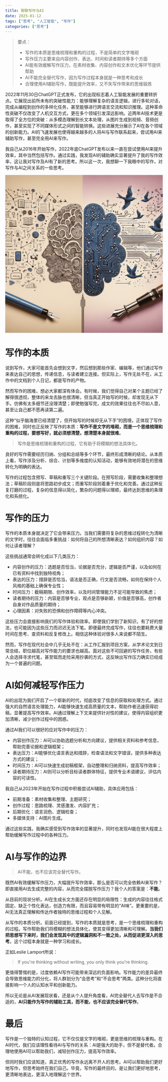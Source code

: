```yaml
---
title: 聊聊写作与AI
date: 2025-01-12
tags: ["思考", "人工智能", "写作"]
categories: ["思考"]
---
```


>要点：
>- 写作的本质是思维梳理和重构的过程，不是简单的文字堆砌
>- 写作压力主要来自内容创作、表达、时间和读者期待等多个方面
>- AI能有效缓解写作压力，在素材收集、内容创作和文本优化等环节提供帮助
>- AI不能完全替代写作，因为写作过程本身就是一种思考和成长
>- 合理使用AI辅助写作，既能提升效率，又不失写作带来的思维锻炼

2022年11月30日ChatGPT正式发布，它的出现标志着人工智能发展的重要转折点。它展现出前所未有的突破性能力：能够理解复杂的语言逻辑，进行多轮对话，完成从编程到创作的多样化任务，甚至能够进行跨语言交流和知识推理。这种革命性突破不仅改变了人机交互方式，更在多个领域引发深远影响。近两年AI技术更是取得了全方位的突破：从多模态理解到长文本处理，从图片生成到视频、音频创作，甚至实现了不同媒体形式之间的智能转换。这些进展充分展示了AI在各个领域的创新能力。AI的飞速发展也使得越来越多的人将AI与写作联系起来，尝试用AI来辅助写作，甚至完全用AI来写作。

我自己从2016年开始写作，2022年底ChatGPT发布以来一直在尝试使用AI来提升效率，其中当然包括写作。通过实践，我发现AI的辅助确实显著提升了我的写作效率，这让我对写作及AI有了新的思考。所以这一次，我想聊一下我眼中的写作，对写作与AI之间关系的一些思考。

![写作](./img.png)

# 写作的本质

说到写作，大家可能首先会想到文字，然后想到那些作家、编辑等，他们通过写作来表达自己的思想，传递信息，与读者建立连接。但实际上，写作无处不在，从工作中的文档到个人日记，都是写作的产物。

然而写作的困难，想必大家都深有体会。有时候，我们觉得自己对某个主题已经了解得很透彻，整体的来龙去脉也很清晰，但当真正开始写的时候，却发现无从下手。仿佛有太多细节还没理清楚；即使勉强写完，成文的效果往往也不尽如人意，甚至让自己都不愿再读第二遍。

这种“似乎脑海里已经清楚了，但开始写的时候却无从下手”的困境，正体现了写作的困难，同时也正反映了写作的本质：**写作不是文字的堆砌，而是一个思维梳理和重构的过程，要想写好，就必须想清楚，想清楚本身就很难**。

>写作是思维梳理和重构的过程，它有助于将模糊的想法具体化。

良好的写作需要经历归纳、分组和总结等多个环节，最终形成清晰的结论。从本质上看，写作涉及分析、综合、计划等多维度的认知活动，能够有效地将潜在的思维转化为明确的表达。

写作的过程包含预写、草稿和重写三个关键阶段。在预写阶段，需要收集和整理想法；草稿阶段则是将思路初步成文；而重写阶段则着重于优化和完善。通过这种反复打磨的过程，复杂的信息得以简化，繁杂的问题得以理顺，最终达到思维的条理化和系统化。

# 写作的压力

写作的本质本身就决定了它会带来压力。当我们需要将复杂的思维过程转化为清晰的文字时，往往会面临多重挑战：如何将自己的所想清晰表达？如何组织内容？如何让读者理解？

这些挑战通常会转化成以下几类压力：
- 内容创作的压力：选题是否恰当，论据是否充分，逻辑是否严谨，以及如何在已有资料中找到独特视角；
- 表达的压力：措辞是否恰当，语法是否正确，行文是否流畅，如何在保持个人风格的基础上确保专业性；
- 时间压力：截稿期限、创作效率，以及时间管理能力不足可能导致的焦虑；
- 读者期待的压力：内容是否够专业，观点是否够新颖，价值是否够高，创作者自身对作品质量的期待；
- 心理因素：对失败的恐惧和创作障碍等内心冲突。

这些压力会直接影响我们的写作体验和效率。即使我们学到了新知识，有了好的想法，也可能因为这些压力而迟迟无法下笔。即便最终完成写作，往往也要耗费大量时间在思考、查资料和反复修改上。相信这种体验对很多人来说都不陌生。

然而，写作在现代社会中几乎无处不在：从工作汇报到项目方案，从学术论文到日常总结，职位越高对写作能力的要求也越高。面对这些不可回避的写作任务，有些人会选择寻求代笔，甚至铤而走险采用抄袭的方式，这反映出写作压力确实已经成为一个普遍的问题。

# AI如何减轻写作压力

AI的出现为我们开启了一个崭新的时代，彻底改变了信息的获取和处理方式。通过强大的自然语言处理能力，AI能够快速生成高质量的文本，帮助作者迅速获得初稿，显著提高写作效率。AI通过理解上下文来提供针对性的建议，使得内容组织更加清晰，减少创作过程中的困惑。

通过AI我们可以很好的应对写作中的压力：
- 内容创作压力：AI可以协助选题分析和方向建议，提供相关资料和参考信息，帮助完善论据和逻辑框架；
- 表达压力：AI能够优化语言表达和措辞，检查语法和文字错误，提供多种表达方式的建议；
- 时间压力：AI可以快速生成初稿框架，自动整理和归纳资料，提高写作效率；
- 读者期待压力：AI则可以分析目标读者群体特征，提供专业术语建议，评估内容的可读性。

我自己从2023年开始在写作过程中积极尝试AI辅助，具体应用包括：
- 前期准备：素材收集和整理、主题研究；
- 创作过程：思路梳理、灵感激发、内容扩充；
- 后期优化：语言润色、逻辑检查；
- 多媒体支持：AI图片生成。

通过这些实践，我确实感受到写作效率的显著提升，同时也发现AI能在很大程度上帮助缓解写作过程中的各种压力。

# AI与写作的边界

>AI不能，也不应该完全替代写作。

既然AI有效缓解写作压力，大幅提升写作效率，那么是否可以完全依赖AI来写作？即直接用AI去生成完整的内容，从而完全摆脱写作压力？我个人的答案是：**不能**。

从目前的现状分析。AI在生成长文方面还存在明显的局限性：生成的内容往往格式固定、缺乏个性化表达，创造力有限，而且容易带有明显的“AI味”。更重要的是，AI无法真正理解和传达作者独特的思维过程和个人见解。

从写作的本质分析。前面已经提到，写作的本质就是思考，是一个思维梳理和重构的过程。写作帮助我们将模糊的想法具体化，使其变得更加清晰和可理解。**当我们把思想写下来时，我们会发现其中的逻辑漏洞和不一致之处，从而促进更深入的思考**。这个过程本身就是一种学习和成长。

正如Leslie Lamport所说：

>If you're thinking without writing, you only think you're thinking.

更值得警惕的是，过度依赖AI写作可能带来深远的负面影响。写作能力的差异最终会导致思维能力的分化，将人群划分为“会思考”和“不会思考”两类。这种分化将直接影响一个人的认知水平和创新能力。

所以无论是从AI发展现状看，还是从个人提升角度看，AI完全替代人去写作是不合适的，**AI只能作为写作的辅助工具，而不能，也不应该完全替代写作**。

# 最后

写作是一个独特的认知过程，它不仅仅是文字的堆砌，更是思维的梳理与重构。在AI时代，我们应该理性看待AI与写作的关系：AI是强大的助手，但不是替代者。合理地使用AI可以帮助我们，减轻创作压力，提高写作效率。

但同时我们应该知道，真正优秀的写作永远离不开人的思考。AI可以帮助我们更好地写作，但思考始终在我们自己。毕竟，写作的最终目的，是让我们更好地思考，更清晰地表达，更深入地理解这个世界。


